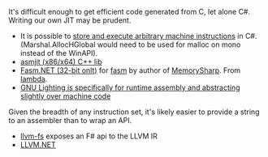 It's difficult enough to get efficient code generated from C, let alone C#. Writing our own JIT may be prudent.

* It is possible to [store and execute arbitrary machine instructions](http://stackoverflow.com/questions/959087/is-it-possible-to-execute-an-x86-assembly-sequence-from-within-c ) in C#. (Marshal.AllocHGlobal would need to be used for malloc on mono instead of the WinAPI).
* [asmjit (x86/x64) C++ lib](https://github.com/kobalicek/asmjit)
* [Fasm.NET (32-bit onlt)](https://github.com/ZenLulz/Fasm.NET) for [fasm](http://www.flatassembler.net/) by author of [MemorySharp](https://github.com/ZenLulz/MemorySharp). From [lambda](http://lambda-the-ultimate.org/node/4866
).
* [GNU Lighting is specifically for runtime assembly and abstracting slightly over machine code](http://git.savannah.gnu.org/cgit/lightning.git/tree/)

Given the breadth of any instruction set, it's likely easier to provide a string to an assembler than to wrap an API.

* [llvm-fs](https://github.com/fsprojects/llvm-fs) exposes an F# api to the LLVM IR
* [LLVM.NET](https://github.com/aaronrandolph/LLVM.NET)
